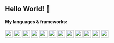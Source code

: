 ## Hello World! 👋

#### My languages & frameworks:
<img src="https://pbs.twimg.com/profile_images/1268235262641004544/OLW1xl7t_400x400.png" width="24" height="24" /> <img src="https://iconape.com/wp-content/png_logo_vector/typescript.png" width="24" height="24" /> <img src="https://upload.wikimedia.org/wikipedia/commons/9/99/Unofficial_JavaScript_logo_2.svg" width="24" height="24" /> <img src="https://iconape.com/wp-content/files/mm/370537/svg/angular-icon-logo-icon-png-svg.png"  width="22" height="24" /> <img src="https://cordova.apache.org/static/img/cordova_256.png"  width="26" height="24" /> <img src="https://res.cloudinary.com/crunchbase-production/image/upload/c_lpad,h_256,w_256,f_auto,q_auto:eco,dpr_1/v1478529687/zaeoysnccrafp3ikx5or.png" width="24" height="24" /> <img src="https://blogs.swarthmore.edu/its/wp-content/uploads/2019/06/docker_logo.png" width="24" height="24" />  <img src="https://upload.wikimedia.org/wikipedia/commons/thumb/0/0e/Antu_mysql-workbench.svg/1024px-Antu_mysql-workbench.svg.png" width="24" height="24" /> <img src="https://equestsolutions.net/wp-content/uploads/2014/08/php-logo.jpg" width="24" height="24" />  <img src="https://upload.wikimedia.org/wikipedia/commons/thumb/c/c3/Python-logo-notext.svg/2048px-Python-logo-notext.svg.png" width="24" height="24" /> <img src="https://i.pinimg.com/originals/97/cf/2c/97cf2ccd659ef9b00dd0aa15137130ec.png" width="24" height="24" /> 
<img src="https://upload.wikimedia.org/wikipedia/commons/thumb/e/e3/Android_Studio_Icon_%282014-2019%29.svg/1200px-Android_Studio_Icon_%282014-2019%29.svg.png" width="24" height="24" /> 

